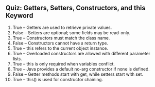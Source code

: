 ## Quiz: Getters, Setters, Constructors, and this Keyword

1. True – Getters are used to retrieve private values.
2. False – Setters are optional; some fields may be read-only.
3. True – Constructors must match the class name.
4. False – Constructors cannot have a return type.
5. True – this refers to the current object instance.
6. True – Overloaded constructors are allowed with different parameter lists.
7. True – this is only required when variables conflict.
8. True – Java provides a default no-arg constructor if none is defined.
9. False – Getter methods start with get, while setters start with set.
10. True – this() is used for constructor chaining.

